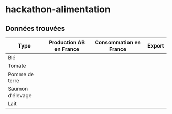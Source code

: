 # hackathon-alimentation


## Données trouvées

| Type | Production AB en France | Consommation en France | Export |
| -------- | ------- | -------- | ------- |
| Blé | | | | 
| Tomate | | | | 
| Pomme de terre | | | | 
| Saumon d'élevage | | | | 
| Lait | | | | 
